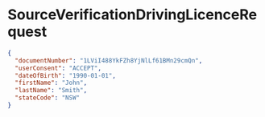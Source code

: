 # SourceVerificationDrivingLicenceRequest

```json
{
  "documentNumber": "1LViI488YkFZh8YjNlLf61BMn29cmQn",
  "userConsent": "ACCEPT",
  "dateOfBirth": "1990-01-01",
  "firstName": "John",
  "lastName": "Smith",
  "stateCode": "NSW"
}
```